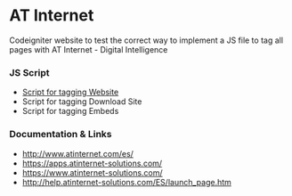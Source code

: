 # AT Internet
Codeigniter website to test the correct way to implement a JS file to tag all pages with AT Internet - Digital Intelligence

### JS Script
 * [Script for tagging Website](assets/at-internet.js)
 * Script for tagging Download Site
 * Script for tagging Embeds

### Documentation & Links

 * http://www.atinternet.com/es/
 * https://apps.atinternet-solutions.com/
 * https://www.atinternet-solutions.com/
 * http://help.atinternet-solutions.com/ES/launch_page.htm